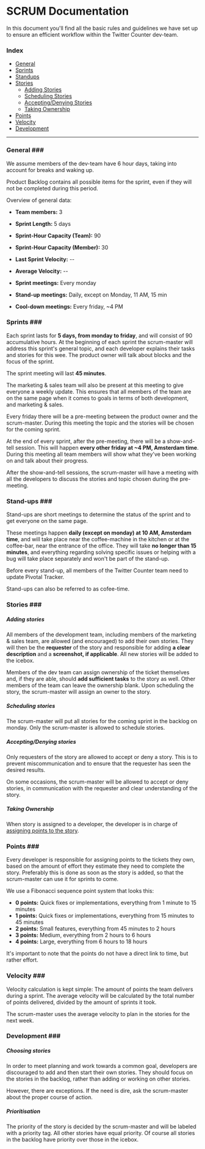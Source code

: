 # SCRUM Documentation #

In this document you'll find all the basic rules and guidelines we have set up to ensure an efficient workflow within the Twitter Counter dev-team.

### Index ###
* [General](#general)
* [Sprints](#sprints)
* [Standups](#standups)
* [Stories](#stories)
    * [Adding Stories](#addingstories)
    * [Scheduling Stories](#schedulingstories)
    * [Accepting/Denying Stories](#aodstories)
    * [Taking Ownership](#takingownership)
* [Points](#points)
* [Velocity](#velocity)
* [Development](#development)

* * *

### General <a name="general"></a>###

We assume members of the dev-team have 6 hour days, taking into account for breaks and waking up.

Product Backlog contains all possible items for the sprint, even if they will not be completed during this period.

Overview of general data:

* __Team members:__ 3
* __Sprint Length:__ 5 days
* __Sprint-Hour Capacity (Team):__ 90
* __Sprint-Hour Capacity (Member):__ 30


* __Last Sprint Velocity:__ --
* __Average Velocity:__ --


* __Sprint meetings:__ Every monday
* __Stand-up meetings:__ Daily, except on Monday, 11 AM, 15 min
* __Cool-down meetings:__ Every friday, ~4 PM

### Sprints <a name="sprints"></a>###

Each sprint lasts for __5 days, from monday to friday__, and will consist of 90 accumulative hours.
At the beginning of each sprint the scrum-master will address this sprint's general topic, and each developer explains their tasks and stories for this wee.
The product owner will talk about blocks and the focus of the sprint.

The sprint meeting will last __45 minutes__.

The marketing & sales team will also be present at this meeting to give everyone a weekly update.
This ensures that all members of the team are on the same page when it comes to goals in terms of both development, and marketing & sales.

Every friday there will be a pre-meeting between the product owner and the scrum-master.
During this meeting the topic and the stories will be chosen for the coming sprint.

At the end of every sprint, after the pre-meeting, there will be a show-and-tell session. This will happen __every other friday at ~4 PM, Amsterdam time__.
During this meeting all team members will show what they've been working on and talk about their progress.

After the show-and-tell sessions, the scrum-master will have a meeting with all the developers to discuss the stories and topic chosen during the pre-meeting.

### Stand-ups <a name="standups"></a>###

Stand-ups are short meetings to determine the status of the sprint and to get everyone on the same page.

These meetings happen __daily (except on monday) at 10 AM, Amsterdam time__, and will take place near the coffee-machine in the kitchen or at the coffee-bar, near the entrance of the office.
They will take __no longer than 15 minutes__, and everything regarding solving specific issues or helping with a bug will take place separately and won't be part of the stand-up.

Before every stand-up, all members of the Twitter Counter team need to update Pivotal Tracker.

Stand-ups can also be referred to as cofee-time.

### Stories <a name="stories"></a>###

##### Adding stories #####
All members of the development team, including members of the marketing & sales team, are allowed (and encouraged) to add their own stories.
They will then be the __requester__ of the story and responsible for adding __a clear description__ and a __screenshot, if applicable__.
All new stories will be added to the icebox.

Members of the dev team can assign ownership of the ticket themselves and, if they are able, should __add sufficient tasks__ to the story as well.
Other members of the team can leave the ownership blank. Upon scheduling the story, the scrum-master will assign an owner to the story.

##### Scheduling stories #####
The scrum-master will put all stories for the coming sprint in the backlog on monday.
Only the scrum-master is allowed to schedule stories.

##### Accepting/Denying stories #####
Only requesters of the story are allowed to accept or deny a story.
This is to prevent miscommunication and to ensure that the requester has seen the desired results.

On some occasions, the scrum-master will be allowed to accept or deny stories, in communication with the requester and clear understanding of the story.

##### Taking Ownership #####
When story is assigned to a developer, the developer is in charge of [assigning points to the story](#points).

### Points <a name="points"></a>###

Every developer is responsible for assigning points to the tickets they own, based on the amount of effort they estimate they need to complete the story.
Preferably this is done as soon as the story is added, so that the scrum-master can use it for sprints to come.

We use a Fibonacci sequence point system that looks this:
* __0 points:__ Quick fixes or implementations, everything from 1 minute to 15 minutes
* __1 points:__ Quick fixes or implementations, everything from 15 minutes to 45 minutes
* __2 points:__ Small features, everything from 45 minutes to 2 hours
* __3 points:__ Medium, everything from 2 hours to 6 hours
* __4 points:__ Large, everything from 6 hours to 18 hours

It's important to note that the points do not have a direct link to time, but rather effort.

### Velocity <a name="velocity"></a>###

Velocity calculation is kept simple: The amount of points the team delivers during a sprint.
The average velocity will be calculated by the total number of points delivered, divided by the amount of sprints it took.

The scrum-master uses the average velocity to plan in the stories for the next week.

### Development <a name="development"></a>###

##### Choosing stories #####
In order to meet planning and work towards a common goal, developers are discouraged to add and then start their own stories.
They should focus on the stories in the backlog, rather than adding or working on other stories.

However, there are exceptions. If the need is dire, ask the scrum-master about the proper course of action.

##### Prioritisation #####
The priority of the story is decided by the scrum-master and will be labeled with a priority tag.
All other stories have equal priority. Of course all stories in the backlog have priority over those in the icebox.
